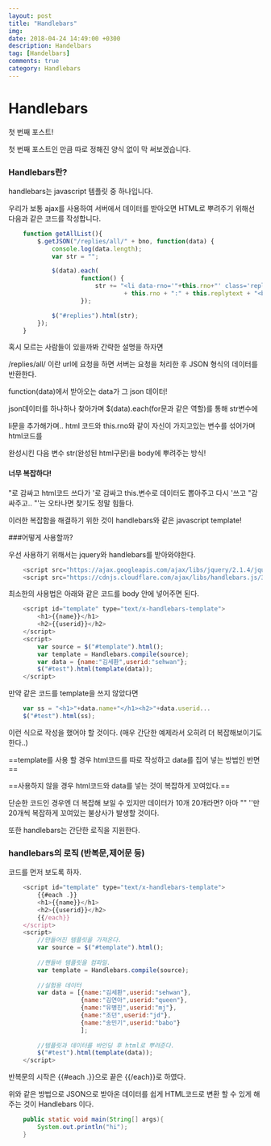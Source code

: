 ```yaml
---
layout: post
title: "Handlebars"
img: 
date: 2018-04-24 14:49:00 +0300
description: Handelbars
tag: [Handelbars]
comments: true
category: Handlebars
---
```

# Handlebars

첫 번째 포스트!

첫 번째 포스트인 만큼 따로 정해진 양식 없이 막 써보겠습니다.


### Handlebars란?
handlebars는 javascript 템플릿 중 하나입니다.

우리가 보통 ajax를 사용하여 서버에서 데이터를 받아오면 HTML로 뿌려주기 위해선 다음과 같은 
코드를 작성합니다.
```javascript
	function getAllList(){
		$.getJSON("/replies/all/" + bno, function(data) {
			console.log(data.length);
			var str = "";

			$(data).each(
					function() {
						str += "<li data-rno='"+this.rno+"' class='replyLi'>"
								+ this.rno + ":" + this.replytext + "<button>MOD</button></li>";
					});

			$("#replies").html(str);
		});
	}
```
혹시 모르는 사람들이 있을까봐 간략한 설명을 하자면

/replies/all/ 이란 url에 요청을 하면 서버는 요청을 처리한 후 JSON 형식의 데이터를 반환한다.

function(data)에서 받아오는 data가 그 json 데이터!

json데이터를 하나하나 찾아가며 $(data).each(for문과 같은 역할)를 통해 str변수에

li문을 추가해가며.. html 코드와 this.rno와 같이 자신이 가지고있는 변수를 섞어가며 html코드를 

완성시킨 다음 변수 str(완성된 html구문)을 body에 뿌려주는 방식!


#### 너무 복잡하다!

"로 감싸고 html코드 쓰다가 '로 감싸고 this.변수로 데이터도 뽑아주고 다시 '쓰고 "감싸주고.. "'는 오타나면 찾기도 정말 힘들다. 

이러한 복잡함을 해결하기 위한 것이 handlebars와 같은 javascript template!


###어떻게 사용할까?
  
우선 사용하기 위해서는 jquery와 handlebars를 받아와야한다.

```javascript
    <script src="https://ajax.googleapis.com/ajax/libs/jquery/2.1.4/jquery.min.js"></script>
	<script src="https://cdnjs.cloudflare.com/ajax/libs/handlebars.js/3.0.1/handlebars.js"></script>
```
최소한의 사용법은 아래와 같은 코드를 body 안에 넣어주면 된다.
```javascript
	<script id="template" type="text/x-handlebars-template">
		<h1>{{name}}</h1>
		<h2>{{userid}}</h2>
	</script>
	<script>
		var source = $("#template").html();
		var template = Handlebars.compile(source);
		var data = {name:"김세환",userid:"sehwan"};
		$("#test").html(template(data));
	</script>
```

만약 같은 코드를 template을 쓰지 않았다면
```javascript
	var ss = "<h1>"+data.name+"</h1><h2>"+data.userid...
    $("#test").html(ss);
```
이런 식으로 작성을 했어야 할 것이다. (매우 간단한 예제라서 오히려 더 복잡해보이기도 한다..)

==template를 사용 할 경우 html코드를 따로 작성하고 data를 집어 넣는 방법인 반면==

==사용하지 않을 경우 html코드와 data를 넣는 것이 복잡하게 꼬여있다.==

단순한 코드인 경우엔 더 복잡해 보일 수 있지만 데이터가 10개 20개라면? 아마 "" ''만 20개씩 복잡하게 꼬여있는 불상사가 발생할 것이다.

또한 handlebars는 간단한 로직을 지원한다.

### handlebars의 로직 (반복문,제어문 등)

코드를 먼저 보도록 하자.
```javascript
	<script id="template" type="text/x-handlebars-template">
		{{#each .}}
		<h1>{{name}}</h1>
		<h2>{{userid}}</h2>
		{{/each}}
	</script>
	<script>
    	//만들어진 템플릿을 가져온다.
		var source = $("#template").html();
        
        //핸들바 템플릿을 컴파일.
		var template = Handlebars.compile(source);
        
        //실험용 데이터
		var data = [{name:"김세환",userid:"sehwan"},
					{name:"김연아",userid:"queen"},
					{name:"유병진",userid:"mj"},
					{name:"조던",userid:"jd"},
					{name:"송민기",userid:"babo"}
					];
		
        //템플릿과 데이터를 바인딩 후 html로 뿌려준다.
		$("#test").html(template(data));
	</script>
```
반복문의 시작은 {{#each .}}으로 끝은 {{/each}}로 하였다.

위와 같은 방법으로 JSON으로 받아온 데이터를 쉽게 HTML코드로 변환 할 수 있게 해주는 것이 Handlebars 이다.

```java
	public static void main(String[] args){
		System.out.println("hi");
	}
```